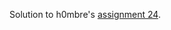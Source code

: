 Solution to h0mbre's [assignment 24](https://github.com/h0mbre/Learning-C/tree/master/Assignment-24).
